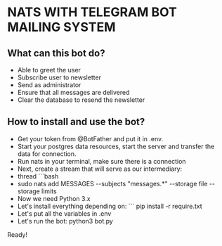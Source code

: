 # NATS WITH TELEGRAM BOT MAILING SYSTEM

## What can this bot do?
* Able to greet the user
* Subscribe user to newsletter
* Send as administrator
* Ensure that all messages are delivered
* Clear the database to resend the newsletter

## How to install and use the bot?
* Get your token from @BotFather and put it in .env.
* Start your postgres data resources, start the server and transfer the data for connection.
* Run nats in your terminal, make sure there is a connection
* Next, create a stream that will serve as our intermediary:
* thread ```bash
* sudo nats add MESSAGES --subjects "messages.*" --storage file --storage limits
* Now we need Python 3.x
* Let's install everything depending on: ``` pip install -r require.txt
* Let's put all the variables in .env
* Let's run the bot: python3 bot.py

Ready!